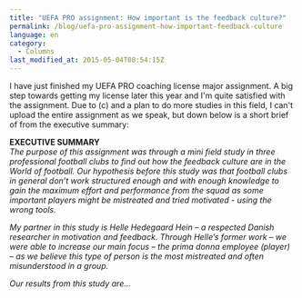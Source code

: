 ```yaml
---
title: "UEFA PRO assignment: How important is the feedback culture?"
permalink: /blog/uefa-pro-assignment-how-important-feedback-culture
language: en
category:
  - Columns
last_modified_at: 2015-05-04T08:54:15Z
---
```


I have just finished my UEFA PRO coaching license major assignment. A big step towards getting my license later this year and I'm quite satisfied with the assignment. Due to (c) and a plan to do more studies in this field, I can't upload the entire assignment as we speak, but down below is a short brief of from the executive summary:

  
**EXECUTIVE SUMMARY**  
_The purpose of this assignment was through a mini field study in three professional football clubs to find out how the feedback culture are in the World of football. Our hypothesis before this study was that football clubs in general don’t work structured enough and with enough knowledge to gain the maximum effort and performance from the squad as some important players might be mistreated and tried motivated - using the wrong tools._

_My partner in this study is Helle Hedegaard Hein – a respected Danish researcher in motivation and feedback. Through Helle’s former work – we were able to increase our main focus – the prima donna employee (player) – as we believe this type of person is the most mistreated and often misunderstood in a group._

_Our results from this study are..._
